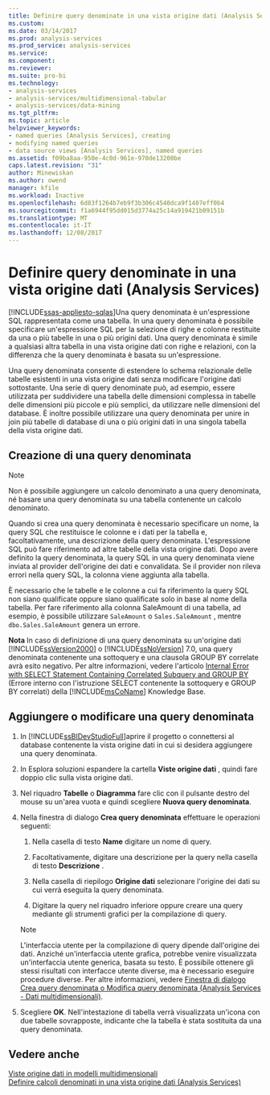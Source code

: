 ```yaml
---
title: Definire query denominate in una vista origine dati (Analysis Services) | Documenti Microsoft
ms.custom: 
ms.date: 03/14/2017
ms.prod: analysis-services
ms.prod_service: analysis-services
ms.service: 
ms.component: 
ms.reviewer: 
ms.suite: pro-bi
ms.technology:
- analysis-services
- analysis-services/multidimensional-tabular
- analysis-services/data-mining
ms.tgt_pltfrm: 
ms.topic: article
helpviewer_keywords:
- named queries [Analysis Services], creating
- modifying named queries
- data source views [Analysis Services], named queries
ms.assetid: f09ba8aa-950e-4c0d-961e-970de13200be
caps.latest.revision: "31"
author: Minewiskan
ms.author: owend
manager: kfile
ms.workload: Inactive
ms.openlocfilehash: 6d83f1264b7eb9f3b306c4540dca9f1407eff0b4
ms.sourcegitcommit: f1a6944f95dd015d3774a25c14a919421b09151b
ms.translationtype: MT
ms.contentlocale: it-IT
ms.lasthandoff: 12/08/2017
---
```

# <a name="define-named-queries-in-a-data-source-view-analysis-services"></a>Definire query denominate in una vista origine dati (Analysis Services)
[!INCLUDE[ssas-appliesto-sqlas](../../includes/ssas-appliesto-sqlas.md)]Una query denominata è un'espressione SQL rappresentata come una tabella. In una query denominata è possibile specificare un'espressione SQL per la selezione di righe e colonne restituite da una o più tabelle in una o più origini dati. Una query denominata è simile a qualsiasi altra tabella in una vista origine dati con righe e relazioni, con la differenza che la query denominata è basata su un'espressione.  
  
 Una query denominata consente di estendere lo schema relazionale delle tabelle esistenti in una vista origine dati senza modificare l'origine dati sottostante. Una serie di query denominate può, ad esempio, essere utilizzata per suddividere una tabella delle dimensioni complessa in tabelle delle dimensioni più piccole e più semplici, da utilizzare nelle dimensioni del database. È inoltre possibile utilizzare una query denominata per unire in join più tabelle di database di una o più origini dati in una singola tabella della vista origine dati.  
  
## <a name="creating-a-named-query"></a>Creazione di una query denominata  
  
> [!NOTE]  
>  Non è possibile aggiungere un calcolo denominato a una query denominata, né basare una query denominata su una tabella contenente un calcolo denominato.  
  
 Quando si crea una query denominata è necessario specificare un nome, la query SQL che restituisce le colonne e i dati per la tabella e, facoltativamente, una descrizione della query denominata. L'espressione SQL può fare riferimento ad altre tabelle della vista origine dati. Dopo avere definito la query denominata, la query SQL in una query denominata viene inviata al provider dell'origine dei dati e convalidata. Se il provider non rileva errori nella query SQL, la colonna viene aggiunta alla tabella.  
  
 È necessario che le tabelle e le colonne a cui fa riferimento la query SQL non siano qualificate oppure siano qualificate solo in base al nome della tabella. Per fare riferimento alla colonna SaleAmount di una tabella, ad esempio, è possibile utilizzare `SaleAmount` o `Sales.SaleAmount` , mentre `dbo.Sales.SaleAmount` genera un errore.  
  
 **Nota** In caso di definizione di una query denominata su un'origine dati [!INCLUDE[ssVersion2000](../../includes/ssversion2000-md.md)] o [!INCLUDE[ssNoVersion](../../includes/ssnoversion-md.md)] 7.0, una query denominata contenente una sottoquery e una clausola GROUP BY correlate avrà esito negativo. Per altre informazioni, vedere l'articolo [Internal Error with SELECT Statement Containing Correlated Subquery and GROUP BY](http://support.microsoft.com/kb/274729) (Errore interno con l'istruzione SELECT contenente la sottoquery e GROUP BY correlati) della [!INCLUDE[msCoName](../../includes/msconame-md.md)] Knowledge Base.  
  
## <a name="add-or-edit-a-named-query"></a>Aggiungere o modificare una query denominata  
  
1.  In [!INCLUDE[ssBIDevStudioFull](../../includes/ssbidevstudiofull-md.md)]aprire il progetto o connettersi al database contenente la vista origine dati in cui si desidera aggiungere una query denominata.  
  
2.  In Esplora soluzioni espandere la cartella **Viste origine dati** , quindi fare doppio clic sulla vista origine dati.  
  
3.  Nel riquadro **Tabelle** o **Diagramma** fare clic con il pulsante destro del mouse su un'area vuota e quindi scegliere **Nuova query denominata**.  
  
4.  Nella finestra di dialogo **Crea query denominata** effettuare le operazioni seguenti:  
  
    1.  Nella casella di testo **Name** digitare un nome di query.  
  
    2.  Facoltativamente, digitare una descrizione per la query nella casella di testo **Descrizione** .  
  
    3.  Nella casella di riepilogo **Origine dati** selezionare l'origine dei dati su cui verrà eseguita la query denominata.  
  
    4.  Digitare la query nel riquadro inferiore oppure creare una query mediante gli strumenti grafici per la compilazione di query.  
  
    > [!NOTE]  
    >  L'interfaccia utente per la compilazione di query dipende dall'origine dei dati. Anziché un'interfaccia utente grafica, potrebbe venire visualizzata un'interfaccia utente generica, basata su testo. È possibile ottenere gli stessi risultati con interfacce utente diverse, ma è necessario eseguire procedure diverse. Per altre informazioni, vedere [Finestra di dialogo Crea query denominata o Modifica query denominata &#40;Analysis Services - Dati multidimensionali&#41;](http://msdn.microsoft.com/library/8e192ad6-a0b1-4e21-bb3f-087c93e62941).  
  
5.  Scegliere **OK**. Nell'intestazione di tabella verrà visualizzata un'icona con due tabelle sovrapposte, indicante che la tabella è stata sostituita da una query denominata.  
  
## <a name="see-also"></a>Vedere anche  
 [Viste origine dati in modelli multidimensionali](../../analysis-services/multidimensional-models/data-source-views-in-multidimensional-models.md)   
 [Definire calcoli denominati in una vista origine dati &#40;Analysis Services&#41;](../../analysis-services/multidimensional-models/define-named-calculations-in-a-data-source-view-analysis-services.md)  
  
  
